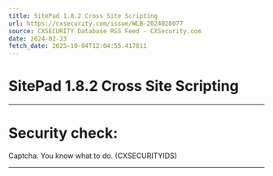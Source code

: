 ```yaml
---
title: SitePad 1.8.2 Cross Site Scripting
url: https://cxsecurity.com/issue/WLB-2024020077
source: CXSECURITY Database RSS Feed - CXSecurity.com
date: 2024-02-23
fetch_date: 2025-10-04T12:04:55.417811
---
```


# SitePad 1.8.2 Cross Site Scripting

---

# Security check:

Captcha. You know what to do. (CXSECURITYIDS)

---